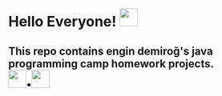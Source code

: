 
# Hello Everyone! <img src = "https://www.flaticon.com/svg/vstatic/svg/3158/3158988.svg?token=exp=1619371169~hmac=77cee6ba138aa435edb202561c9a128d" width= "36">

## This repo contains engin demiroğ's java programming camp homework projects.<br><img src = "https://img-premium.flaticon.com/png/512/332/332121.png?token=exp=1621200104~hmac=9d3e9e00bccc00c5232f526736f39da8" width = "36">•<img src = "https://www.flaticon.com/premium-icon/icons/svg/4248/4248245.svg" width="36"></i>
